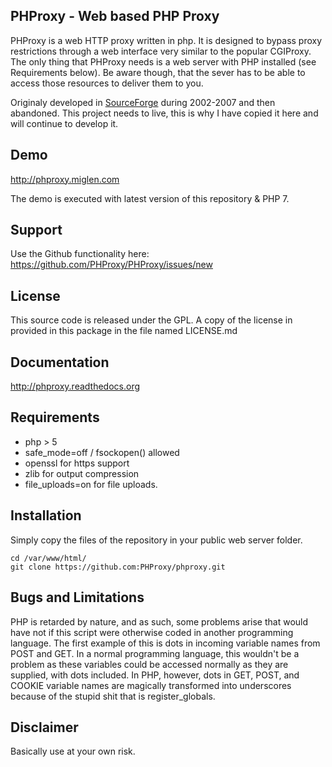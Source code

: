 ## PHProxy - Web based PHP Proxy

PHProxy is a web HTTP proxy written in php. It is designed to bypass proxy restrictions through a web interface very similar to the popular CGIProxy. The only thing that PHProxy needs is a web server with PHP installed (see Requirements below). Be aware though, that the sever has to be able to access those resources to deliver them to you.

Originaly developed in [SourceForge](http://www.sourceforge.net/projects/poxy/) during 2002-2007 and then abandoned. This project needs to live, this is why I  have copied it here and will continue to develop it.

## Demo

http://phproxy.miglen.com

The demo is executed with latest version of this repository & PHP 7.

## Support

Use the Github functionality here: https://github.com/PHProxy/PHProxy/issues/new

## License

This source code is released under the GPL.
A copy of the license in provided in this package in the file named LICENSE.md

## Documentation

http://phproxy.readthedocs.org


## Requirements

 * php > 5
 * safe_mode=off / fsockopen() allowed
 * openssl for https support
 * zlib for output compression
 * file_uploads=on for file uploads.

## Installation

Simply copy the files of the repository in your public web server folder.

```
cd /var/www/html/
git clone https://github.com:PHProxy/phproxy.git
```

## Bugs and Limitations

PHP is retarded by nature, and as such, some problems arise that 
would have not if this script were otherwise coded in another programming
language. The first example of this is dots in incoming variable names 
from POST and GET. In a normal programming language, this wouldn't be
a problem as these variables could be accessed normally as they are 
supplied, with dots included. In PHP, however, dots in GET, POST, and
COOKIE variable names are magically transformed into underscores 
because of the stupid shit that is register_globals.

## Disclaimer

Basically use at your own risk.
